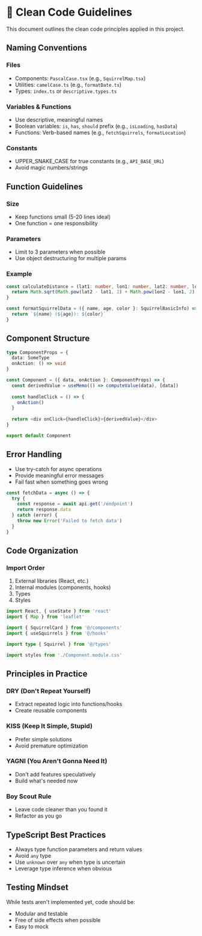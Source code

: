 # 🧹 Clean Code Guidelines

This document outlines the clean code principles applied in this project.

## Naming Conventions

### Files
- Components: `PascalCase.tsx` (e.g., `SquirrelMap.tsx`)
- Utilities: `camelCase.ts` (e.g., `formatDate.ts`)
- Types: `index.ts` or `descriptive.types.ts`

### Variables & Functions
- Use descriptive, meaningful names
- Boolean variables: `is`, `has`, `should` prefix (e.g., `isLoading`, `hasData`)
- Functions: Verb-based names (e.g., `fetchSquirrels`, `formatLocation`)

### Constants
- UPPER_SNAKE_CASE for true constants (e.g., `API_BASE_URL`)
- Avoid magic numbers/strings

## Function Guidelines

### Size
- Keep functions small (5-20 lines ideal)
- One function = one responsibility

### Parameters
- Limit to 3 parameters when possible
- Use object destructuring for multiple params

### Example

```typescript
const calculateDistance = (lat1: number, lon1: number, lat2: number, lon2: number) => {
  return Math.sqrt(Math.pow(lat2 - lat1, 2) + Math.pow(lon2 - lon1, 2))
}

const formatSquirrelData = ({ name, age, color }: SquirrelBasicInfo) => {
  return `${name} (${age}): ${color}`
}
```

## Component Structure

```typescript
type ComponentProps = {
  data: SomeType
  onAction: () => void
}

const Component = ({ data, onAction }: ComponentProps) => {
  const derivedValue = useMemo(() => computeValue(data), [data])
  
  const handleClick = () => {
    onAction()
  }
  
  return <div onClick={handleClick}>{derivedValue}</div>
}

export default Component
```

## Error Handling

- Use try-catch for async operations
- Provide meaningful error messages
- Fail fast when something goes wrong

```typescript
const fetchData = async () => {
  try {
    const response = await api.get('/endpoint')
    return response.data
  } catch (error) {
    throw new Error('Failed to fetch data')
  }
}
```

## Code Organization

### Import Order
1. External libraries (React, etc.)
2. Internal modules (components, hooks)
3. Types
4. Styles

```typescript
import React, { useState } from 'react'
import { Map } from 'leaflet'

import { SquirrelCard } from '@/components'
import { useSquirrels } from '@/hooks'

import type { Squirrel } from '@/types'

import styles from './Component.module.css'
```

## Principles in Practice

### DRY (Don't Repeat Yourself)
- Extract repeated logic into functions/hooks
- Create reusable components

### KISS (Keep It Simple, Stupid)
- Prefer simple solutions
- Avoid premature optimization

### YAGNI (You Aren't Gonna Need It)
- Don't add features speculatively
- Build what's needed now

### Boy Scout Rule
- Leave code cleaner than you found it
- Refactor as you go

## TypeScript Best Practices

- Always type function parameters and return values
- Avoid `any` type
- Use `unknown` over `any` when type is uncertain
- Leverage type inference when obvious

## Testing Mindset

While tests aren't implemented yet, code should be:
- Modular and testable
- Free of side effects when possible
- Easy to mock

